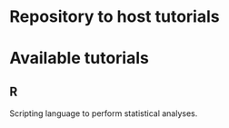 # Repository to host tutorials

# Available tutorials

## R 
Scripting language to perform statistical analyses.

